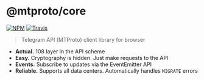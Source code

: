 # @mtproto/core

[![NPM](https://img.shields.io/npm/v/@mtproto/core.svg?style=flat-square)](https://www.npmjs.com/package/@mtproto/core)
[![Travis](https://img.shields.io/travis/com/alik0211/mtproto-core/master.svg?style=flat-square)](https://travis-ci.com/alik0211/mtproto-core)

> Telegram API (MTProto) client library for browser

* **Actual.** 108 layer in the API scheme
* **Easy.** Cryptography is hidden. Just make requests to the API
* **Events.** Subscribe to updates via the EventEmitter API
* **Reliable.** Supports all data centers. Automatically handles `MIGRATE` errors
